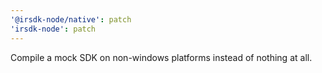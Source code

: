 ```yaml
---
'@irsdk-node/native': patch
'irsdk-node': patch
---
```


Compile a mock SDK on non-windows platforms instead of nothing at all.
